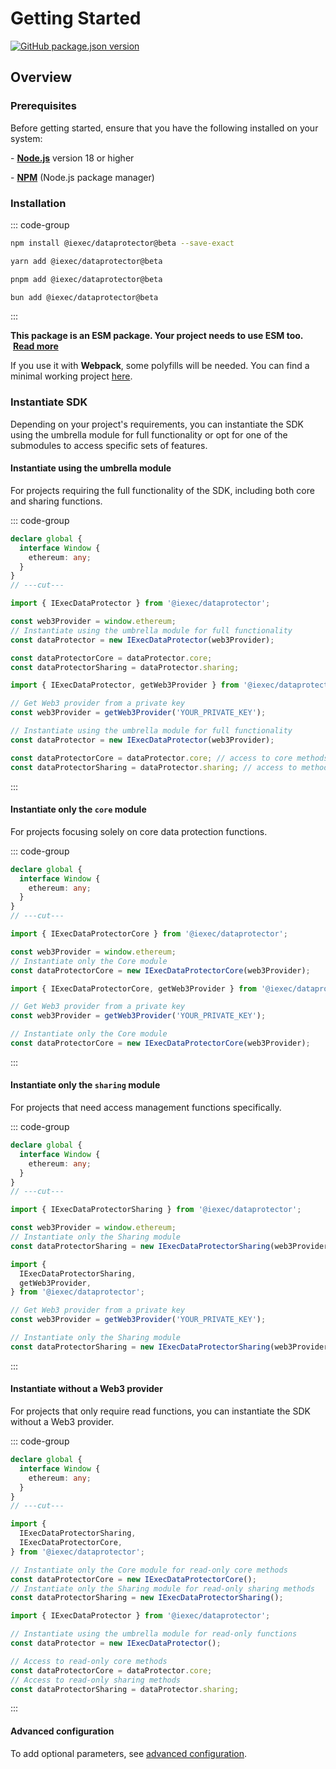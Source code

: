 # Getting Started

[![GitHub package.json version](https://img.shields.io/badge/dynamic/json?url=https%3A%2F%2Fraw.githubusercontent.com%2FiExecBlockchainComputing%2Fdataprotector-sdk%2Fv2%2Fpackages%2Fsdk%2Fpackage.json&query=%24.version&label=version&color=green)](https://github.com/iExecBlockchainComputing/dataprotector-sdk/tree/main/packages/sdk)

## Overview

### Prerequisites

Before getting started, ensure that you have the following installed on your
system:

\- [**Node.js**](https://nodejs.org/en/) version 18 or higher

\- [**NPM**](https://docs.npmjs.com/) (Node.js package manager)

### Installation

::: code-group

```sh [npm]
npm install @iexec/dataprotector@beta --save-exact
```

```sh [yarn]
yarn add @iexec/dataprotector@beta
```

```sh [pnpm]
pnpm add @iexec/dataprotector@beta
```

```sh [bun]
bun add @iexec/dataprotector@beta
```

:::

**This package is an ESM package. Your project needs to use ESM too.**
&nbsp;[**Read more**](https://gist.github.com/sindresorhus/a39789f98801d908bbc7ff3ecc99d99c)

If you use it with **Webpack**, some polyfills will be needed. You can find a
minimal working project
[here](https://github.com/iExecBlockchainComputing/dataprotector-sdk/tree/115b797cf62dcff0f41e2ba783405d5083d78922/packages/demo/browser-webpack).

### Instantiate SDK

Depending on your project's requirements, you can instantiate the SDK using the
umbrella module for full functionality or opt for one of the submodules to
access specific sets of features.

#### Instantiate using the umbrella module

For projects requiring the full functionality of the SDK, including both core
and sharing functions.

::: code-group

```ts twoslash [Browser]
declare global {
  interface Window {
    ethereum: any;
  }
}
// ---cut---

import { IExecDataProtector } from '@iexec/dataprotector';

const web3Provider = window.ethereum;
// Instantiate using the umbrella module for full functionality
const dataProtector = new IExecDataProtector(web3Provider);

const dataProtectorCore = dataProtector.core;
const dataProtectorSharing = dataProtector.sharing;
```

```ts twoslash [NodeJS]
import { IExecDataProtector, getWeb3Provider } from '@iexec/dataprotector';

// Get Web3 provider from a private key
const web3Provider = getWeb3Provider('YOUR_PRIVATE_KEY');

// Instantiate using the umbrella module for full functionality
const dataProtector = new IExecDataProtector(web3Provider);

const dataProtectorCore = dataProtector.core; // access to core methods
const dataProtectorSharing = dataProtector.sharing; // access to methods
```

:::

#### Instantiate only the `core` module

For projects focusing solely on core data protection functions.

::: code-group

```ts twoslash [Browser]
declare global {
  interface Window {
    ethereum: any;
  }
}
// ---cut---

import { IExecDataProtectorCore } from '@iexec/dataprotector';

const web3Provider = window.ethereum;
// Instantiate only the Core module
const dataProtectorCore = new IExecDataProtectorCore(web3Provider);
```

```ts twoslash [NodeJS]
import { IExecDataProtectorCore, getWeb3Provider } from '@iexec/dataprotector';

// Get Web3 provider from a private key
const web3Provider = getWeb3Provider('YOUR_PRIVATE_KEY');

// Instantiate only the Core module
const dataProtectorCore = new IExecDataProtectorCore(web3Provider);
```

:::

#### Instantiate only the `sharing` module

For projects that need access management functions specifically.

::: code-group

```ts twoslash [Browser]
declare global {
  interface Window {
    ethereum: any;
  }
}
// ---cut---

import { IExecDataProtectorSharing } from '@iexec/dataprotector';

const web3Provider = window.ethereum;
// Instantiate only the Sharing module
const dataProtectorSharing = new IExecDataProtectorSharing(web3Provider);
```

```ts twoslash [NodeJS]
import {
  IExecDataProtectorSharing,
  getWeb3Provider,
} from '@iexec/dataprotector';

// Get Web3 provider from a private key
const web3Provider = getWeb3Provider('YOUR_PRIVATE_KEY');

// Instantiate only the Sharing module
const dataProtectorSharing = new IExecDataProtectorSharing(web3Provider);
```

:::

#### Instantiate without a Web3 provider

For projects that only require read functions, you can instantiate the SDK
without a Web3 provider.

::: code-group

```ts twoslash [Singleton Modules]
declare global {
  interface Window {
    ethereum: any;
  }
}
// ---cut---

import {
  IExecDataProtectorSharing,
  IExecDataProtectorCore,
} from '@iexec/dataprotector';

// Instantiate only the Core module for read-only core methods
const dataProtectorCore = new IExecDataProtectorCore();
// Instantiate only the Sharing module for read-only sharing methods
const dataProtectorSharing = new IExecDataProtectorSharing();
```

```ts twoslash [Umbrella Module]
import { IExecDataProtector } from '@iexec/dataprotector';

// Instantiate using the umbrella module for read-only functions
const dataProtector = new IExecDataProtector();

// Access to read-only core methods
const dataProtectorCore = dataProtector.core;
// Access to read-only sharing methods
const dataProtectorSharing = dataProtector.sharing;
```

:::

#### Advanced configuration

To add optional parameters, see
[advanced configuration](./advanced/advanced-configuration.md).
